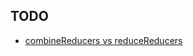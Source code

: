 ## TODO

* [combineReducers vs reduceReducers](https://stackoverflow.com/questions/38652789/correct-usage-of-reduce-reducers/44371190#44371190)